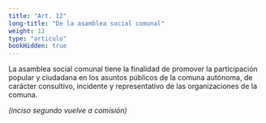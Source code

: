```yaml
---
title: "Art. 12"
long-title: "De la asamblea social comunal"
weight: 12
type: "articulo"
bookHidden: true
---
```

La asamblea social comunal tiene la finalidad de promover la participación popular y ciudadana en los asuntos públicos de la comuna autónoma, de carácter consultivo, incidente y representativo de las organizaciones de la comuna.

*(inciso segundo vuelve a comisión)*

